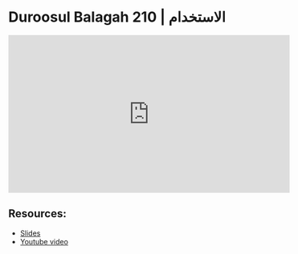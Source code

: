 # Duroosul Balagah 210 | الاستخدام
                
<iframe width="560" height="315" src="https://www.youtube-nocookie.com/embed/wQa9h232_Dc?start=0" frameborder="0" allow="accelerometer; autoplay; encrypted-media; gyroscope; picture-in-picture" allowfullscreen="allowfullscreen">
</iframe><BR>

## Resources:
- [Slides](https://github.com/arshare/resources_balagha_pdfs)
- [Youtube video](https://www.youtube.com/watch?v=wQa9h232_Dc&list=PLzn0qdi6JpdvvXVuJ7kIusNquSxeyKJvc)

